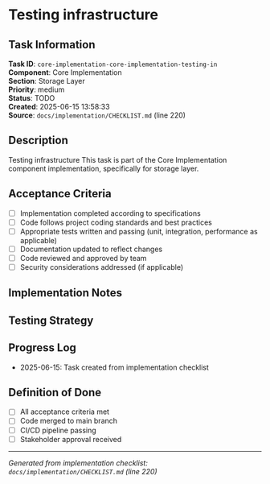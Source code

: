 # Testing infrastructure

## Task Information

**Task ID**: `core-implementation-core-implementation-testing-in`  
**Component**: Core Implementation  
**Section**: Storage Layer  
**Priority**: medium  
**Status**: TODO  
**Created**: 2025-06-15 13:58:33  
**Source**: `docs/implementation/CHECKLIST.md` (line 220)  

## Description

Testing infrastructure
This task is part of the Core Implementation component implementation, specifically for storage layer.

## Acceptance Criteria

- [ ] Implementation completed according to specifications
- [ ] Code follows project coding standards and best practices
- [ ] Appropriate tests written and passing (unit, integration, performance as applicable)
- [ ] Documentation updated to reflect changes
- [ ] Code reviewed and approved by team
- [ ] Security considerations addressed (if applicable)

## Implementation Notes

<!-- Add specific implementation notes, design decisions, or technical requirements here -->

## Testing Strategy

<!-- Describe the testing approach for this task -->

## Progress Log

<!-- Add progress updates here -->
- 2025-06-15: Task created from implementation checklist

## Definition of Done

- [ ] All acceptance criteria met
- [ ] Code merged to main branch
- [ ] CI/CD pipeline passing
- [ ] Stakeholder approval received

---

*Generated from implementation checklist: `docs/implementation/CHECKLIST.md` (line 220)*
